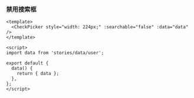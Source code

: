 ### 禁用搜索框

<!--start-code-->

```vue
<template>
  <CheckPicker style="width: 224px;" :searchable="false" :data="data" />
</template>

<script>
import data from 'stories/data/user';

export default {
  data() {
    return { data };
  },
};
</script>
```

<!--end-code-->
